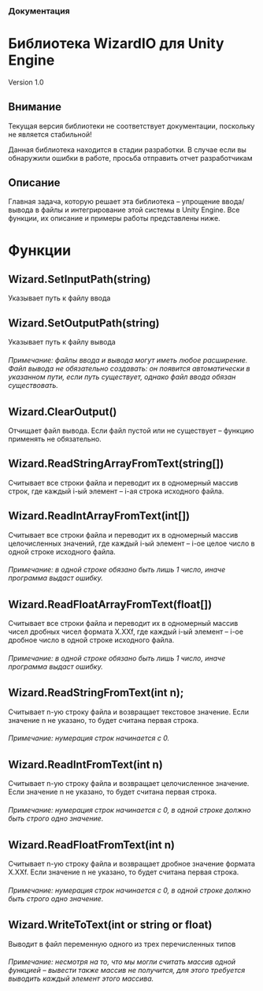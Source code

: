 ### Документация

# Библиотека WizardIO для Unity Engine
Version 1.0
## Внимание
Текущая версия библиотеки не соответствует документации, поскольку не является стабильной!

Данная библиотека находится в стадии разработки. В случае если вы обнаружили ошибки в работе, просьба отправить отчет разработчикам

## Описание 
Главная задача, которую решает эта библиотека – упрощение ввода/вывода в файлы и интегрирование этой системы в Unity Engine. Все функции, их описание и примеры работы представлены ниже.

# Функции
## Wizard.SetInputPath(string)
Указывает путь к файлу ввода

## Wizard.SetOutputPath(string)
Указывает путь к файлу вывода

###### Примечание: файлы ввода и вывода могут иметь любое расширение. Файл вывода не обязательно создавать: он появится автоматически в указанном пути, если путь существует, однако файл ввода обязан существовать.


## Wizard.ClearOutput()
Отчищает файл вывода. Если файл пустой или не существует – функцию применять не обязательно.

## Wizard.ReadStringArrayFromText(string[])
Считывает все строки файла и переводит их в одномерный массив строк, где каждый i-ый элемент – i-ая строка исходного файла.

## Wizard.ReadIntArrayFromText(int[])
Считывает все строки файла и переводит их в одномерный массив целочисленных значений, где каждый i-ый элемент – i-ое целое число в одной строке исходного файла.
###### Примечание: в одной строке обязано быть лишь 1 число, иначе программа выдаст ошибку.

## Wizard.ReadFloatArrayFromText(float[])
Считывает все строки файла и переводит их в одномерный массив чисел дробных чисел формата Х.ХХf, где каждый i-ый элемент – i-ое дробное число в одной строке исходного файла.
###### Примечание: в одной строке обязано быть лишь 1 число, иначе программа выдаст ошибку.

## Wizard.ReadStringFromText(int n);
Считывает  n-ую строку файла и возвращает текстовое значение. Если значение n не указано, то будет считана первая строка.
###### Примечание: нумерация строк начинается с 0.

## Wizard.ReadIntFromText(int n)
Считывает  n-ую строку файла и возвращает целочисленное значение. Если значение n не указано, то будет считана первая строка.
###### Примечание: нумерация строк начинается с 0, в одной строке должно быть строго одно значение.

## Wizard.ReadFloatFromText(int n)
Считывает  n-ую строку файла и возвращает дробное значение формата X.XXf. Если значение n не указано, то будет считана первая строка.
###### Примечание: нумерация строк начинается с 0, в одной строке должно быть строго одно значение.

## Wizard.WriteToText(int or string or float)
Выводит в файл переменную одного из трех перечисленных типов
###### Примечание: несмотря на то, что мы могли считать массив одной функцией – вывести также массив не получится, для этого требуется выводить каждый элемент этого массива.
